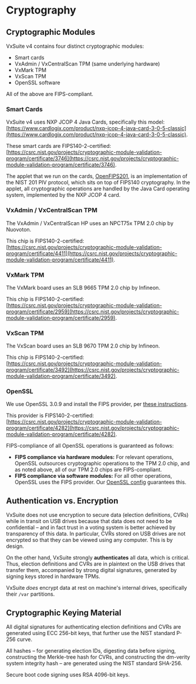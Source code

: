 # Cryptography

## Cryptographic Modules

VxSuite v4 contains four distinct cryptographic modules:

* Smart cards
* VxAdmin / VxCentralScan TPM (same underlying hardware)
* VxMark TPM
* VxScan TPM
* OpenSSL software

All of the above are FIPS-compliant.

### Smart Cards

VxSuite v4 uses NXP JCOP 4 Java Cards, specifically this model: [https://www.cardlogix.com/product/nxp-jcop-4-java-card-3-0-5-classic](https://www.cardlogix.com/product/nxp-jcop-4-java-card-3-0-5-classic).

These smart cards are FIPS140-2-certified:\
[https://csrc.nist.gov/projects/cryptographic-module-validation-program/certificate/3746](https://csrc.nist.gov/projects/cryptographic-module-validation-program/certificate/3746).

The applet that we run on the cards, [OpenFIPS201](https://github.com/votingworks/OpenFIPS201), is an implementation of the NIST 201 PIV protocol, which sits on top of FIPS140 cryptography. In the applet, all cryptographic operations are handled by the Java Card operating system, implemented by the NXP JCOP 4 card.

### VxAdmin / VxCentralScan TPM

The VxAdmin / VxCentralScan HP uses an NPCT75x TPM 2.0 chip by Nuovoton.

This chip is FIPS140-2-certified: [https://csrc.nist.gov/projects/cryptographic-module-validation-program/certificate/4411](https://csrc.nist.gov/projects/cryptographic-module-validation-program/certificate/4411).

### VxMark TPM

The VxMark board uses an SLB 9665 TPM 2.0 chip by Infineon.

This chip is FIPS140-2-certified: [https://csrc.nist.gov/projects/cryptographic-module-validation-program/certificate/2959](https://csrc.nist.gov/projects/cryptographic-module-validation-program/certificate/2959).

### VxScan TPM

The VxScan board uses an SLB 9670 TPM 2.0 chip by Infineon.

This chip is FIPS140-2-certified: [https://csrc.nist.gov/projects/cryptographic-module-validation-program/certificate/3492](https://csrc.nist.gov/projects/cryptographic-module-validation-program/certificate/3492).

### OpenSSL

We use OpenSSL 3.0.9 and install the FIPS provider, per [these instructions](https://github.com/openssl/openssl/blob/master/README-FIPS.md#installing-the-fips-provider).

This provider is FIPS140-2-certified: [https://csrc.nist.gov/projects/cryptographic-module-validation-program/certificate/4282](https://csrc.nist.gov/projects/cryptographic-module-validation-program/certificate/4282).

FIPS-compliance of all OpenSSL operations is guaranteed as follows:

* **FIPS compliance via hardware modules:** For relevant operations, OpenSSL outsources cryptographic operations to the TPM 2.0 chip, and as noted above, all of our TPM 2.0 chips are FIPS-compliant.
* **FIPS compliance via software modules:** For all other operations, OpenSSL uses the FIPS provider. Our [OpenSSL config](https://github.com/votingworks/vxsuite-build-system/blob/main/playbooks/trusted_build/files/openssl-3.0.9.cnf) guarantees this.

## Authentication vs. Encryption

VxSuite does not use encryption to secure data (election definitions, CVRs) while in transit on USB drives because that data does not need to be confidential – and in fact trust in a voting system is better achieved by transparency of this data. In particular, CVRs stored on USB drives are not encrypted so that they can be viewed using any computer. This is by design.

On the other hand, VxSuite strongly **authenticates** all data, which is critical. Thus, election definitions and CVRs are in plaintext on the USB drives that transfer them, accompanied by strong digital signatures, generated by signing keys stored in hardware TPMs.

VxSuite _does_ encrypt data at rest on machine's internal drives, specifically their `/var` partitions.

## Cryptographic Keying Material

All digital signatures for authenticating election definitions and CVRs are generated using ECC 256-bit keys, that further use the NIST standard P-256 curve.

All hashes – for generating election IDs, digesting data before signing, constructing the Merkle-tree hash for CVRs, and constructing the dm-verity system integrity hash – are generated using the NIST standard SHA-256.

Secure boot code signing uses RSA 4096-bit keys.
